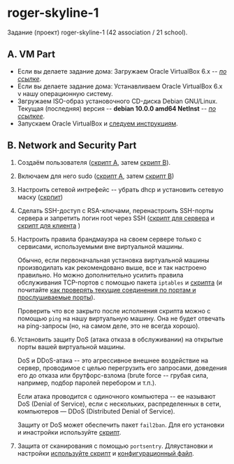 # roger-skyline-1 #

Задание (проект) roger-skyline-1 (42 association / 21 school).

## A. VM Part ##

* Если вы делаете задание дома: Загружаем Oracle VirtualBox 6.x -- *[по ссылке](https://www.virtualbox.org/wiki/Downloads)*.
* Если вы делаете задание дома: Устанавливаем Oracle VirtualBox 6.x v нашу операционную систему.
* Звгружаем ISO-образ установочного CD-диска Debian GNU/Linux. Текущая (последняя) версия -- **debian 10.0.0  amd64 NetInst** -- *[по ссылкеe](https://cdimage.debian.org/debian-cd/current/amd64/iso-cd/)*.
* Запускаем Oracle VirtualBox и [следуем инструкциям](00-VM/README.md). 

## B. Network and Security Part

1. Создаём пользователя ([скрипт A](01-network-and-security/01a-add-user.sh), затем [скрипт B](01-network-and-security/01b-add-user.sh)).
2. Включаем для него sudo ([скрипт A](01-network-and-security/02a-sudo.sh), затем [скрипт B](01-network-and-security/02b-sudo.sh))
3. Настроить сетевой интрефейс -- убрать dhcp и установить сетевую маску ([скрпит](01-network-and-security/03-make-DHCP-of_and-set-mask.sh))
4. Сделать   SSH-доступ с RSA-ключами, перенастроить SSH-порты сервера и запретить логин root через SSH ([скрипт для сервера](01-network-and-security/04a-set-SSH-port-and-lock-root-login.sh) и [скрипт для клиента](01-network-and-security/04b-set-SSH-RSA-security-keys.sh) )
5. Настроить правила брандмауэра на своем сервере только с сервисами, используемыми вне виртуальной машины. 

   Обычно, если первоначальная установка виртуальной машины производилать как рекомендовано выше, все и так настроено правильно. Но можно дополнительно усилить правила обслуживания TCP-портов с помощью пакета `iptables` и [скрипта](01-network-and-security/05-rules-of-firewall.sh) (и почитайте [как проверять текущие соединения по портам и прослушиваемые порты](01-network-and-security/05-rules-of-firewall.md)).
   
   Проверить что все закрыто после исполнения скрипта можно с помощью `ping` на нашу виртуальную машину. Она не будет отвечать на ping-запросы (но, на самом деле, это не всегда хорошо).
   
6. Установить защиту DoS (атака отказа в обслуживании) на открытые порты вашей виртуальной машины.

   DoS и DDoS-атака -- это агрессивное внешнее воздействие на сервер, проводимое с целью перегрузить его запросами, доведения его до отказа или брутфорс-взлома (brute force -- грубая сила, например, подбор паролей перебором и т.п.).

   Если атака проводится с одиночного компьютера -- ее называют DoS (Denial of Service), если с нескольких, распределенных в сети, компьютеров — DDoS (Distributed Denial of Service).

   Защиту от DoS может обеспечить пакет `fail2ban`. Для его установки и инастройки используйте [скрипт](01-network-and-security/06-DOS-protection.sh).
   
7. Защита от сканирования с помощью `portsentry`. Дляустановки и настройки [используйте скрипт](01-network-and-security/07-scans-protection.sh) и [конфигурационный файл](01-network-and-security/portsentry.conf).   